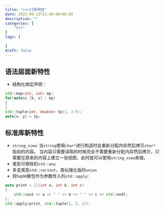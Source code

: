 ```yaml
---
title: "c++17新特性"
date: 2022-09-13T21:49:00+08:00
description: ""
categories: [
	"C++"
]	
tags: [
   
]
draft: false
---
```

## 语法层面新特性
+ 结构化绑定声明：
```cpp
std::map<int, int> mp;
for(auto&& [k, v] : mp)
{
}
std::tuple<int, double> tp(1, 2.0);
auto[x, y] = tp;
```
## 标准库新特性
+ `string_view`: 当`string`使用`char*`进行构造时会重新分配内存然后拷贝`char*`指向的内容。
当内容只需要读取的时候完全不需要重新分配内存然后拷贝，只需要在原来的内容上建立一张视图，此时就可以使用`string_view`来做。
+ 类型可擦除的`std::any`
+ 多变类型`std::variant`，类似强化版的`union`
+ 将tuple解包作为参数传入的`std::apply`:
```cpp
auto print = [](int a, int b, int c)
{
    std::cout << a << " " << b << " " << c << std::endl;
};
std::apply(print, std::tuple(1, 2, 3));
```


